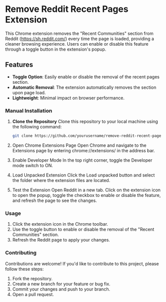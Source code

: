 # Remove Reddit Recent Pages Extension

This Chrome extension removes the "Recent Communities" section from Reddit (https://sh.reddit.com/) every time the page is loaded, providing a cleaner browsing experience. Users can enable or disable this feature through a toggle button in the extension's popup.

## Features

- **Toggle Option**: Easily enable or disable the removal of the recent pages section.
- **Automatic Removal**: The extension automatically removes the section upon page load.
- **Lightweight**: Minimal impact on browser performance.


### Manual Installation

1. **Clone the Repository**
   Clone this repository to your local machine using the following command:
   ```bash
   git clone https://github.com/yourusername/remove-reddit-recent-pages.git

2. Open Chrome Extensions Page Open Chrome and navigate to the Extensions page by entering chrome://extensions/ in the address bar.

3. Enable Developer Mode In the top right corner, toggle the Developer mode switch to ON.

4. Load Unpacked Extension Click the Load unpacked button and select the folder where the extension files are located.

5. Test the Extension Open Reddit in a new tab. Click on the extension icon to open the popup, toggle the checkbox to enable or disable the feature, and refresh the page to see the changes.

### Usage
1. Click the extension icon in the Chrome toolbar.
2. Use the toggle button to enable or disable the removal of the "Recent Communities" section.
3. Refresh the Reddit page to apply your changes.

### Contributing
Contributions are welcome! If you'd like to contribute to this project, please follow these steps:

1. Fork the repository.
2. Create a new branch for your feature or bug fix.
3. Commit your changes and push to your branch.
4. Open a pull request.

